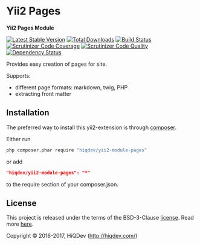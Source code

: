 # Yii2 Pages

**Yii2 Pages Module**

[![Latest Stable Version](https://poser.pugx.org/hiqdev/yii2-module-pages/v/stable)](https://packagist.org/packages/hiqdev/yii2-module-pages)
[![Total Downloads](https://poser.pugx.org/hiqdev/yii2-module-pages/downloads)](https://packagist.org/packages/hiqdev/yii2-module-pages)
[![Build Status](https://img.shields.io/travis/hiqdev/yii2-module-pages.svg)](https://travis-ci.org/hiqdev/yii2-module-pages)
[![Scrutinizer Code Coverage](https://img.shields.io/scrutinizer/coverage/g/hiqdev/yii2-module-pages.svg)](https://scrutinizer-ci.com/g/hiqdev/yii2-module-pages/)
[![Scrutinizer Code Quality](https://img.shields.io/scrutinizer/g/hiqdev/yii2-module-pages.svg)](https://scrutinizer-ci.com/g/hiqdev/yii2-module-pages/)
[![Dependency Status](https://www.versioneye.com/php/hiqdev:yii2-module-pages/dev-master/badge.svg)](https://www.versioneye.com/php/hiqdev:yii2-module-pages/dev-master)

Provides easy creation of pages for site.

Supports:

- different page formats: markdown, twig, PHP
- extracting front matter

## Installation

The preferred way to install this yii2-extension is through [composer](http://getcomposer.org/download/).

Either run

```sh
php composer.phar require "hiqdev/yii2-module-pages"
```

or add

```json
"hiqdev/yii2-module-pages": "*"
```

to the require section of your composer.json.

## License

This project is released under the terms of the BSD-3-Clause [license](LICENSE).
Read more [here](http://choosealicense.com/licenses/bsd-3-clause).

Copyright © 2016-2017, HiQDev (http://hiqdev.com/)
